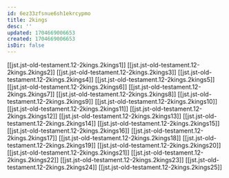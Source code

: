 ```yaml
---
id: 6ez33zfsnue6sh1ekrcypmo
title: 2kings
desc: ''
updated: 1704669006653
created: 1704669006653
isDir: false
---
```

[[jst.jst-old-testament.12-2kings.2kings1]]
[[jst.jst-old-testament.12-2kings.2kings2]]
[[jst.jst-old-testament.12-2kings.2kings3]]
[[jst.jst-old-testament.12-2kings.2kings4]]
[[jst.jst-old-testament.12-2kings.2kings5]]
[[jst.jst-old-testament.12-2kings.2kings6]]
[[jst.jst-old-testament.12-2kings.2kings7]]
[[jst.jst-old-testament.12-2kings.2kings8]]
[[jst.jst-old-testament.12-2kings.2kings9]]
[[jst.jst-old-testament.12-2kings.2kings10]]
[[jst.jst-old-testament.12-2kings.2kings11]]
[[jst.jst-old-testament.12-2kings.2kings12]]
[[jst.jst-old-testament.12-2kings.2kings13]]
[[jst.jst-old-testament.12-2kings.2kings14]]
[[jst.jst-old-testament.12-2kings.2kings15]]
[[jst.jst-old-testament.12-2kings.2kings16]]
[[jst.jst-old-testament.12-2kings.2kings17]]
[[jst.jst-old-testament.12-2kings.2kings18]]
[[jst.jst-old-testament.12-2kings.2kings19]]
[[jst.jst-old-testament.12-2kings.2kings20]]
[[jst.jst-old-testament.12-2kings.2kings21]]
[[jst.jst-old-testament.12-2kings.2kings22]]
[[jst.jst-old-testament.12-2kings.2kings23]]
[[jst.jst-old-testament.12-2kings.2kings24]]
[[jst.jst-old-testament.12-2kings.2kings25]]
